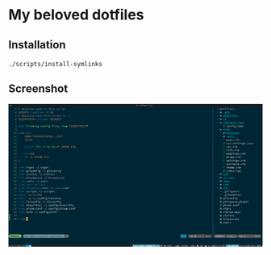 # My beloved dotfiles

## Installation

    ./scripts/install-symlinks

## Screenshot

![Screenshot](./screenshot_2022-05-28.png)

